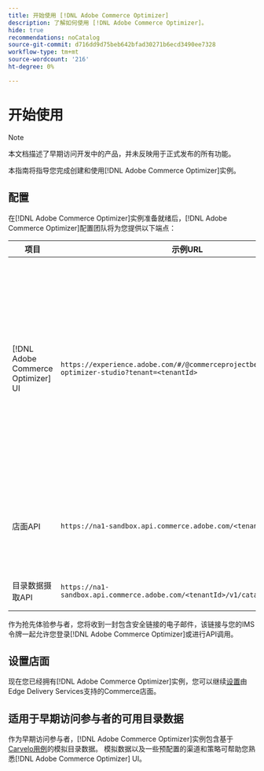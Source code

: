 ```yaml
---
title: 开始使用 [!DNL Adobe Commerce Optimizer]
description: 了解如何使用 [!DNL Adobe Commerce Optimizer]。
hide: true
recommendations: noCatalog
source-git-commit: d716dd9d75beb642bfad30271b6ecd3490ee7328
workflow-type: tm+mt
source-wordcount: '216'
ht-degree: 0%

---
```


# 开始使用

>[!NOTE]
>
>本文档描述了早期访问开发中的产品，并未反映用于正式发布的所有功能。

本指南将指导您完成创建和使用[!DNL Adobe Commerce Optimizer]实例。

<!--Click the tabs below to see high-level workflow overviews for the following user types:

- Administrators
- Merchants
- Developers

>[!BEGINTABS]

>[!TAB Administrator and merchant workflow]

This diagram provides a high-level overview of how administrators and merchants access and manage [!DNL Adobe Commerce Optimizer] instances. See the [Adobe Admin Console Guide](https://helpx.adobe.com/cn/enterprise/admin-guide.html) for more information about administrator workflows.

NEED DIAGRAM

>[!TAB Developer workflow]

This diagram provides a high-level overview of how developers create integrations for [!DNL Adobe Commerce Optimizer] using App Builder. See the [API documentation](https://developer.adobe.com/commerce/services/cloud/) for more information.

NEED DIAGRAM

>[!ENDTABS]
-->

## 配置

在[!DNL Adobe Commerce Optimizer]实例准备就绪后，[!DNL Adobe Commerce Optimizer]配置团队将为您提供以下端点：

| 项目 | 示例URL | 用途 |
|---|---|---|
| [!DNL Adobe Commerce Optimizer] UI | `https://experience.adobe.com/#/@commerceprojectbeacon/commerce-optimizer-studio?tenant=<tenantId>` | 访问Commerce Optimizer UI以跨以下项管理您的目录：<br>1。 促销规则（产品发现、产品推荐）。<br>2。 目录管理（渠道和策略创建）。<br>3。 数据分析（查看您的目录数据摄取状态）。 |
| 店面API | `https://na1-sandbox.api.commerce.adobe.com/<tenantId>/graphql` | 访问设置由Edge Delivery Services提供支持的Commerce店面所需的API。 |
| 目录数据摄取API | `https://na1-sandbox.api.commerce.adobe.com/<tenantId>/v1/catalog/<entity>` | 访问摄取目录数据所需的API。 |

作为抢先体验参与者，您将收到一封包含安全链接的电子邮件，该链接与您的IMS令牌一起允许您登录[!DNL Adobe Commerce Optimizer]或进行API调用。

## 设置店面

现在您已经拥有[!DNL Adobe Commerce Optimizer]实例，您可以继续[设置](./storefront.md)由Edge Delivery Services支持的Commerce店面。

## 适用于早期访问参与者的可用目录数据

作为早期访问参与者，[!DNL Adobe Commerce Optimizer]实例包含基于[Carvelo用例](./use-case/admin-use-case.md)的模拟目录数据。 模拟数据以及一些预配置的渠道和策略可帮助您熟悉[!DNL Adobe Commerce Optimizer] UI。

<!--Ingest catalog data

By default, [!DNL Adobe Commerce Optimizer] instances do not include any product data.

See the [Ingestion API](https://developer-stage.adobe.com/commerce/services/composable-catalog/data-ingestion/using-the-api/) documentation to learn how you can import your catalog data into [!DNL Adobe Commerce Optimizer].

The catalog data that you ingest is visible in the [data insights](./insights-overview.md) page. Additionally, you can use the [Catalog](./catalog-overview.md) page to define the channels and policies.-->
